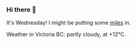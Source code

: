 ### Hi there :wave:

It's Wednesday! I might be putting some [miles](https://www.strava.com/athletes/889963) in.

Weather in Victoria BC: partly cloudy, at +12°C.
